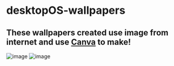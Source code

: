 # desktopOS-wallpapers
## These wallpapers  created use image from internet and use [Canva](https://www.canva.com) to make!
![image](https://github.com/desktopOS/desktopOS-wallpapers/blob/main/venra.png?raw=true)
![image](https://user-images.githubusercontent.com/93564256/186582270-b98658ba-8cb3-41ce-b903-c28de010402b.png)

